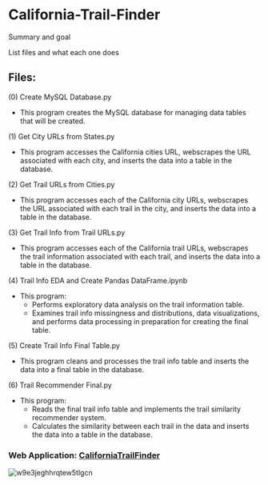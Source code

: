 # California-Trail-Finder

Summary and goal

List files and what each one does


## Files:
(0) Create MySQL Database.py
- This program creates the MySQL database for managing data tables that will be created.

(1) Get City URLs from States.py
- This program accesses the California cities URL, webscrapes the URL associated with each city, and inserts the data into a table in the database.

(2) Get Trail URLs from Cities.py
- This program accesses each of the California city URLs, webscrapes the URL associated with each trail in the city, and inserts the data into a table in the database.

(3) Get Trail Info from Trail URLs.py
- This program accesses each of the California trail URLs, webscrapes the trail information associated with each trail, and inserts the data into a table in the database.

(4) Trail Info EDA and Create Pandas DataFrame.ipynb
- This program:
  - Performs exploratory data analysis on the trail information table.  
  - Examines trail info missingness and distributions, data visualizations, and performs data processing in preparation for creating the final table.

(5) Create Trail Info Final Table.py
- This program cleans and processes the trail info table and inserts the data into a final table in the database.

(6) Trail Recommender Final.py
- This program:
  - Reads the final trail info table and implements the trail similarity recommender system.
  - Calculates the similarity between each trail in the data and inserts the data into a table in the database.




### Web Application: [CaliforniaTrailFinder](http://50.18.56.244/index)

![w9e3jeghhrqtew5tlgcn](https://user-images.githubusercontent.com/41403941/96290086-e8337a00-0f9a-11eb-8e76-e0dfcb28ae84.jpg)
